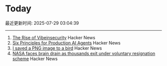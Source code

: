 # Today

最近更新时间: 2025-07-29 03:04:39

--- 
1. [The Rise of Vibeinsecurity](https://vibeinsecurity.com/) Hacker News
2. [Six Principles for Production AI Agents](https://www.app.build/blog/six-principles-production-ai-agents) Hacker News
3. [I saved a PNG image to a bird](https://www.youtube.com/watch?v=hCQCP-5g5bo) Hacker News
4. [NASA faces brain drain as thousands exit under voluntary resignation scheme](https://www.theregister.com/2025/07/28/nasa_voluntary_exits/) Hacker News
